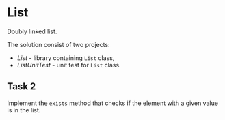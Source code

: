 # List
Doubly linked list.

The solution consist of two projects:
* _List_ - library containing `List` class,
* _ListUnitTest_ - unit test for `List` class.

## Task 2

Implement the `exists` method that checks if the element with a given value is in the list.
